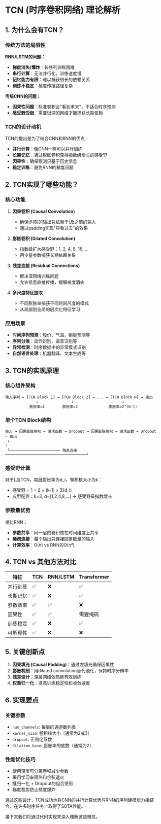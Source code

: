# TCN (时序卷积网络) 理论解析

## 1. 为什么会有TCN？

### 传统方法的局限性

**RNN/LSTM的问题：**
- **梯度消失/爆炸**：长序列训练困难
- **串行计算**：无法并行化，训练速度慢
- **记忆能力有限**：难以捕获很长的依赖关系
- **训练不稳定**：梯度传播路径复杂

**传统CNN的问题：**
- **因果性问题**：标准卷积会"看到未来"，不适合时序预测
- **感受野受限**：需要很深的网络才能捕获长期依赖

### TCN的设计动机

TCN的提出是为了结合CNN和RNN的优点：
- **并行计算**：像CNN一样可以并行训练
- **长期记忆**：通过膨胀卷积获得指数级增长的感受野
- **因果性**：确保预测只基于历史信息
- **稳定训练**：避免RNN的梯度问题

## 2. TCN实现了哪些功能？

### 核心功能

1. **因果卷积 (Causal Convolution)**
   - 确保t时刻的输出只依赖于t及之前的输入
   - 通过padding实现"只看过去"的效果

2. **膨胀卷积 (Dilated Convolution)**
   - 指数级扩大感受野：1, 2, 4, 8, 16, ...
   - 用少量参数捕获长期依赖关系

3. **残差连接 (Residual Connections)**
   - 解决深网络训练问题
   - 允许信息直接传播，缓解梯度消失

4. **多尺度特征提取**
   - 不同膨胀率捕获不同时间尺度的模式
   - 从局部到全局的层次化特征学习

### 应用场景

- **时间序列预测**：股价、气温、销量预测等
- **序列分类**：动作识别、语音识别等
- **异常检测**：时序数据中的异常模式识别
- **自然语言处理**：机器翻译、文本生成等

## 3. TCN的实现原理

### 核心组件架构

```
输入序列 → [TCN Block 1] → [TCN Block 2] → ... → [TCN Block N] → 输出
              ↓               ↓                      ↓
           膨胀率=1        膨胀率=2              膨胀率=2^(N-1)
```

### 单个TCN Block结构

```
输入 → 因果膨胀卷积 → 激活函数 → Dropout → 因果膨胀卷积 → 激活函数 → Dropout → 输出
 ↓                                                                      ↑
 └─────────────────────── 残差连接 ─────────────────────────────────────┘
```

### 感受野计算

对于L层TCN，每层膨胀率为d_i，卷积核大小为k：
- 感受野 = 1 + 2 × (k-1) × Σ(d_i)
- 典型配置：k=3, d=[1,2,4,8,...] → 感受野呈指数增长

### 参数量优势

相比RNN：
- **参数共享**：同一层的卷积核在时间维度上共享
- **稀疏连接**：每个输出只连接固定数量的输入
- **计算效率**：O(n) vs RNN的O(n²)

## 4. TCN vs 其他方法对比

| 特征 | TCN | RNN/LSTM | Transformer |
|------|-----|----------|-------------|
| 并行训练 | ✅ | ❌ | ✅ |
| 长期记忆 | ✅ | ❌ | ✅ |
| 参数效率 | ✅ | ✅ | ❌ |
| 因果性 | ✅ | ✅ | 需要掩码 |
| 训练稳定 | ✅ | ❌ | ✅ |
| 可解释性 | ✅ | ❌ | ❌ |

## 5. 关键创新点

1. **因果填充 (Causal Padding)**：通过左填充确保因果性
2. **膨胀机制**：用dilated convolution替代池化，保持时序分辨率
3. **残差设计**：深层网络依然能有效训练
4. **权重归一化**：提高训练稳定性和收敛速度

## 6. 实现要点

### 关键参数
- `num_channels`: 每层的通道数列表
- `kernel_size`: 卷积核大小（通常为2或3）  
- `dropout`: 正则化系数
- `dilation_base`: 膨胀率的底数（通常为2）

### 性能优化技巧
- 使用深度可分离卷积减少参数
- 采用学习率预热和余弦退火
- 批归一化 + Dropout的组合使用
- 梯度裁剪防止梯度爆炸

通过这些设计，TCN成功地将CNN的并行计算优势与RNN的序列建模能力相结合，在许多时序任务上取得了SOTA性能。

接下来我们将通过代码实现来深入理解这些概念。
